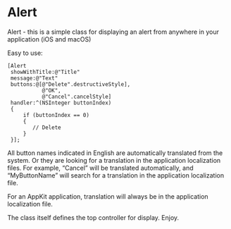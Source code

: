 # Alert
Alert - this is a simple class for displaying an alert from anywhere in your application (iOS and macOS)

Easy to use:
```
[Alert
 showWithTitle:@"Title"
 message:@"Text"
 buttons:@[@"Delete".destructiveStyle],
           @"OK",
           @"Cancel".cancelStyle]
 handler:^(NSInteger buttonIndex)
 {
     if (buttonIndex == 0)
     {
        // Delete
     }
 }];
```  

All button names indicated in English are automatically translated from the system. Or they are looking for a translation in the application localization files. For example, “Cancel” will be translated automatically, and “MyButtonName” will search for a translation in the application localization file.

For an AppKit application, translation will always be in the application localization file.

The class itself defines the top controller for display. Enjoy.
